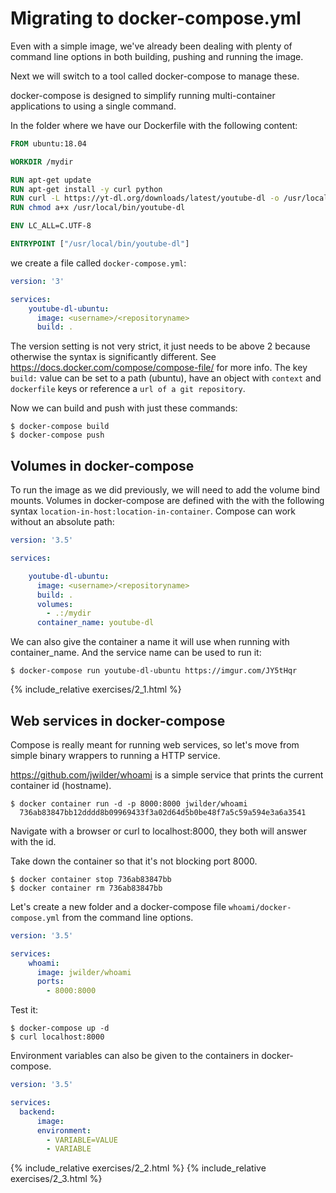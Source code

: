 
# Migrating to docker-compose.yml #

Even with a simple image, we've already been dealing with plenty of command line options in both building, pushing and running the image.
 
Next we will switch to a tool called docker-compose to manage these. 

docker-compose is designed to simplify running multi-container applications to using a single command.

In the folder where we have our Dockerfile with the following content:

```dockerfile
FROM ubuntu:18.04

WORKDIR /mydir

RUN apt-get update
RUN apt-get install -y curl python
RUN curl -L https://yt-dl.org/downloads/latest/youtube-dl -o /usr/local/bin/youtube-dl
RUN chmod a+x /usr/local/bin/youtube-dl

ENV LC_ALL=C.UTF-8

ENTRYPOINT ["/usr/local/bin/youtube-dl"]
```

we create a file called `docker-compose.yml`:

```yaml
version: '3' 

services: 
    youtube-dl-ubuntu:  
      image: <username>/<repositoryname>
      build: . 
``` 

The version setting is not very strict, it just needs to be above 2 because otherwise the syntax is significantly different. See <https://docs.docker.com/compose/compose-file/> for more info. The key `build:` value can be set to a path (ubuntu), have an object with `context` and `dockerfile` keys or reference a `url of a git repository`.

Now we can build and push with just these commands: 

```console
$ docker-compose build
$ docker-compose push
```

## Volumes in docker-compose ##

To run the image as we did previously, we will need to add the volume bind mounts. Volumes in docker-compose are defined with the with the following syntax `location-in-host:location-in-container`. Compose can work without an absolute path:

```yaml
version: '3.5' 

services: 

    youtube-dl-ubuntu: 
      image: <username>/<repositoryname> 
      build: . 
      volumes: 
        - .:/mydir
      container_name: youtube-dl
``` 

We can also give the container a name it will use when running with container_name. And the service name can be used to run it: 

```console
$ docker-compose run youtube-dl-ubuntu https://imgur.com/JY5tHqr
```

{% include_relative exercises/2_1.html %}

## Web services in docker-compose ##

Compose is really meant for running web services, so let's move from simple binary wrappers to running a HTTP service. 

<https://github.com/jwilder/whoami> is a simple service that prints the current container id (hostname). 

```console
$ docker container run -d -p 8000:8000 jwilder/whoami 
  736ab83847bb12dddd8b09969433f3a02d64d5b0be48f7a5c59a594e3a6a3541 
```

Navigate with a browser or curl to localhost:8000, they both will answer with the id. 

Take down the container so that it's not blocking port 8000.

```console
$ docker container stop 736ab83847bb
$ docker container rm 736ab83847bb  
```

Let's create a new folder and a docker-compose file `whoami/docker-compose.yml` from the command line options.

```yaml
version: '3.5'  

services: 
    whoami: 
      image: jwilder/whoami 
      ports: 
        - 8000:8000 
``` 

Test it: 

```console
$ docker-compose up -d 
$ curl localhost:8000 
```

Environment variables can also be given to the containers in docker-compose.

```yaml
version: '3.5'

services:
  backend:
      image:  
      environment:
        - VARIABLE=VALUE
        - VARIABLE 
```

{% include_relative exercises/2_2.html %}
{% include_relative exercises/2_3.html %}
